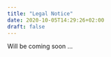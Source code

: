```yaml
---
title: "Legal Notice"
date: 2020-10-05T14:29:26+02:00
draft: false
---
```


Will be coming soon ...
